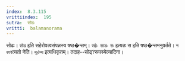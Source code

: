```yaml
---
index:  8.3.115
vrittiindex:  195
sutra:  सोढः
vritti:  balamanorama 
---
```


सोढः। `सोढ` इति सहेरोवत्वसंपन्नस्य षष्ठ�न्तम्। `सहेः साडः सः` इत्यतः स इति षष्ठ�न्तमनुवर्तते। `न रपरे`त्यतो नेति। `मूर्धन्य` इत्यधिकृतम्। तदाह--सोढ्?रूपस्येत्यादिना। 


